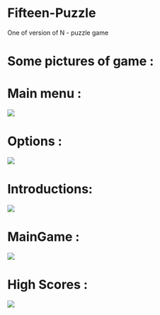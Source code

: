 # Fifteen-Puzzle
One of version of N - puzzle game 

# Some pictures of game : 
 # Main menu : 
 <img src = "https://scontent-hkg3-1.xx.fbcdn.net/v/t1.0-9/30443072_234666910607063_7081331508283179008_n.jpg?_nc_cat=0&_nc_eui2=v1%3AAeHSpkPtoMj-4HRs5kJoM3v10PEWsbvt2o1Js5JLm9_NLgvhZnEc3O8q8GJCJiraAemKPlZdVppvufs5EsJ5o1OCB8gyIgGNAlPBKxBD9Ucn-g&oh=bb73ee954170709779c39016ff002e7e&oe=5B325383"> 

 # Options : 
 <img src = "https://scontent-hkg3-1.xx.fbcdn.net/v/t1.0-9/30581901_234666943940393_8260363721105211392_n.jpg?_nc_cat=0&_nc_eui2=v1%3AAeHQbXEsdeQjSp8QP4gdoVA2lk4u_hOoyWi4zyADaiP0eVXBX3oSAQ33uLSIp31thISIP2jcpxe5KYA4OIvXqau6Y3_IGo11nn-1_P5Whchstw&oh=c46767cfab37140899160397ffdf9c50&oe=5B7338D2">

 # Introductions: 
 <img src ="https://scontent-hkg3-1.xx.fbcdn.net/v/t1.0-9/30582338_234666800607074_3245686551996268544_n.jpg?_nc_cat=0&_nc_eui2=v1%3AAeHyoSC1-kb2I2qU_XJWo9Yl-6xrQQ_NB1vETm24c2-XFa2CsGhcvj2Z-C2TB-uL3ARkMFtk3u2P1Flj91siTl7X3-uG7lGHplbWinEjjx0eNg&oh=819764602d37a6e1f8c11088bbd67c14&oe=5B70AF77">

 # MainGame : 
 <img src = "https://scontent-hkg3-1.xx.fbcdn.net/v/t1.0-9/30442852_234666737273747_4303521303190568960_n.jpg?_nc_cat=0&_nc_eui2=v1%3AAeHqjHN95PxC22Skz4yxVb6LUJMDYQf78pxsEXV904dr3iEybRejeEV0B6rxLR286QBRvNjwkYM1Rlg6G-klze9anfqYc7yruMDOnOvvMEiYCw&oh=f266cf5400d9bcd47d6ffbe054523c06&oe=5B5EBBD1"> 

 # High Scores : 
 <img src = "https://scontent-hkg3-1.xx.fbcdn.net/v/t1.0-9/30531268_234666867273734_9144443590359908352_n.jpg?_nc_cat=0&_nc_eui2=v1%3AAeFCL1BvLAubuoXyRnFfcXj5InwGnLSnMnh1doYZTVDMLHrgd4MAo64HkQwz7IR6AzvRXsnMxCvacqmu1SrfZw0sl85iGiOKYABXhxeEy06dBA&oh=abe73013343efbb5f2886b104fe3d291&oe=5B2BF57B"> 
